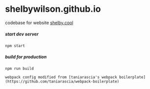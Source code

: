 # shelbywilson.github.io
codebase for website [shelby.cool](https://shelby.cool)

##### start dev server
```
npm start
```
##### build for production
```
npm run build

webpack config modified from [taniarascia's webpack boilerplate](https://github.com/taniarascia/webpack-boilerplate)
